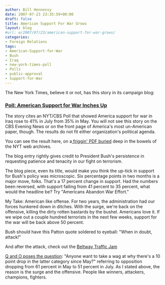 ```yaml
---
author: Bill Hennessy
date: 2007-07-23 23:35:59+00:00
draft: false
title: American Support For War Grows
layout: blog
#url: e/2007/07/23/american-support-for-war-grows/
categories:
- Foreign Relations
tags:
- American-Support-for-War
- Bush
- Iraq
- new-york-times-poll
- Polls
- public-approval
- Support-for-War
---
```


The New York Times, believe it or not, has this story in its campaign blog:


### [Poll: American Support for War Inches Up](https://thecaucus.blogs.nytimes.com/2007/07/23/poll-american-support-for-war-inches-up/)


The story cites an NYT/CBS Poll that showed America support for war in Iraq rose to 41% in July from 35% in May. You will not see this story on the CBS Evening News or on the front page of America's most un-American paper, though. The results do not fit either organization's political agenda.

You can see the result here, on a[ friggin' PDF buried](https://graphics8.nytimes.com/packages/pdf/national/20070723_poll_results.pdf) deep in the bowels of the NYT web archives.

The blog entry rightly gives credit to President Bush's persistence in requesting patience and tenacity in our fight on terrorism.

The blog piece, even its title, would make you think the up-tick in support for Bush's policy was microscopic. Six percentage points in two months is a major move, folks. That's a 17 percent change in support. Had the numbers been reversed, with support falling from 41 percent to 35 percent, what would the headline be? Try "Americans Abandon War Effort."

My Take: American like offense. For two years, the administration had our forces hunkered down in ditches. With the surge, we're back on the offensive, killing the dirty rotten bastards by the bushel. Americans love it. If we wipe out a couple hundred terrorists in the next few weeks, support for the war will be back above 50 percent.

Bush should have this Patton quote soldered to eyeball: "When in doubt, attack!"

And after the attack, check out the [Beltway Traffic Jam](https://www.outsidethebeltway.com/archives/2007/07/beltway_traffic_jam-521/)

[Q and O poses the question](https://hennessysview.com/wp-admin/Anyone%20want%20to%20take%20a%20wag%20at%20why%20there%27s%20a%2010%20point%20drop%20in%20the%20latter%20category%20since%20May): "Anyone want to take a wag at why there's a 10 point drop in the latter category since May?" referring to opposition dropping from 61 percent in May to 51 percent in July. As I stated above, the reason is the surge and the offensive. People like winners, attackers, champions, fighters.


